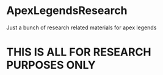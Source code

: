 # ApexLegendsResearch

Just a bunch of research related materials for apex legends

# THIS IS ALL FOR RESEARCH PURPOSES ONLY 
